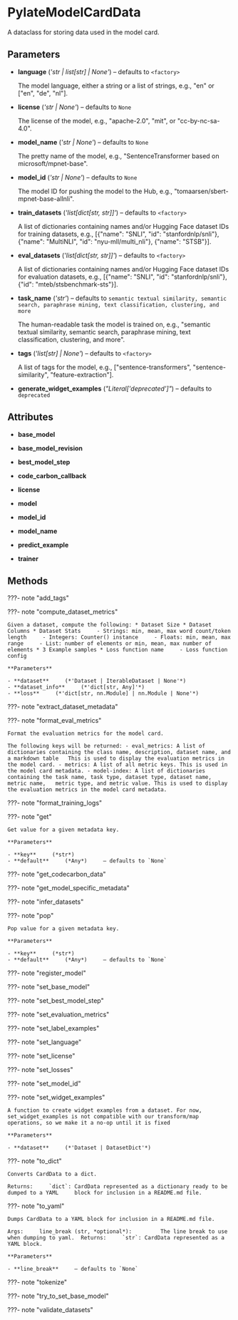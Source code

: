 # PylateModelCardData

A dataclass for storing data used in the model card.



## Parameters

- **language** (*'str | list[str] | None'*) – defaults to `<factory>`

    The model language, either a string or a list of strings, e.g., "en" or ["en", "de", "nl"].

- **license** (*'str | None'*) – defaults to `None`

    The license of the model, e.g., "apache-2.0", "mit", or "cc-by-nc-sa-4.0".

- **model_name** (*'str | None'*) – defaults to `None`

    The pretty name of the model, e.g., "SentenceTransformer based on microsoft/mpnet-base".

- **model_id** (*'str | None'*) – defaults to `None`

    The model ID for pushing the model to the Hub, e.g., "tomaarsen/sbert-mpnet-base-allnli".

- **train_datasets** (*'list[dict[str, str]]'*) – defaults to `<factory>`

    A list of dictionaries containing names and/or Hugging Face dataset IDs for training datasets, e.g., [{"name": "SNLI", "id": "stanfordnlp/snli"}, {"name": "MultiNLI", "id": "nyu-mll/multi_nli"}, {"name": "STSB"}].

- **eval_datasets** (*'list[dict[str, str]]'*) – defaults to `<factory>`

    A list of dictionaries containing names and/or Hugging Face dataset IDs for evaluation datasets, e.g., [{"name": "SNLI", "id": "stanfordnlp/snli"}, {"id": "mteb/stsbenchmark-sts"}].

- **task_name** (*'str'*) – defaults to `semantic textual similarity, semantic search, paraphrase mining, text classification, clustering, and more`

    The human-readable task the model is trained on, e.g., "semantic textual similarity, semantic search, paraphrase mining, text classification, clustering, and more".

- **tags** (*'list[str] | None'*) – defaults to `<factory>`

    A list of tags for the model, e.g., ["sentence-transformers", "sentence-similarity", "feature-extraction"].

- **generate_widget_examples** (*"Literal['deprecated']"*) – defaults to `deprecated`


## Attributes

- **base_model**

- **base_model_revision**

- **best_model_step**

- **code_carbon_callback**

- **license**

- **model**

- **model_id**

- **model_name**

- **predict_example**

- **trainer**



## Methods

???- note "add_tags"

???- note "compute_dataset_metrics"

    Given a dataset, compute the following: * Dataset Size * Dataset Columns * Dataset Stats     - Strings: min, mean, max word count/token length     - Integers: Counter() instance     - Floats: min, mean, max range     - List: number of elements or min, mean, max number of elements * 3 Example samples * Loss function name     - Loss function config

    **Parameters**

    - **dataset**     (*'Dataset | IterableDataset | None'*)
    - **dataset_info**     (*'dict[str, Any]'*)
    - **loss**     (*'dict[str, nn.Module] | nn.Module | None'*)

???- note "extract_dataset_metadata"

???- note "format_eval_metrics"

    Format the evaluation metrics for the model card.

    The following keys will be returned: - eval_metrics: A list of dictionaries containing the class name, description, dataset name, and a markdown table   This is used to display the evaluation metrics in the model card. - metrics: A list of all metric keys. This is used in the model card metadata. - model-index: A list of dictionaries containing the task name, task type, dataset type, dataset name, metric name,   metric type, and metric value. This is used to display the evaluation metrics in the model card metadata.


???- note "format_training_logs"

???- note "get"

    Get value for a given metadata key.

    **Parameters**

    - **key**     (*str*)
    - **default**     (*Any*)     – defaults to `None`

???- note "get_codecarbon_data"

???- note "get_model_specific_metadata"

???- note "infer_datasets"

???- note "pop"

    Pop value for a given metadata key.

    **Parameters**

    - **key**     (*str*)
    - **default**     (*Any*)     – defaults to `None`

???- note "register_model"

???- note "set_base_model"

???- note "set_best_model_step"

???- note "set_evaluation_metrics"

???- note "set_label_examples"

???- note "set_language"

???- note "set_license"

???- note "set_losses"

???- note "set_model_id"

???- note "set_widget_examples"

    A function to create widget examples from a dataset. For now, set_widget_examples is not compatible with our transform/map operations, so we make it a no-op until it is fixed

    **Parameters**

    - **dataset**     (*'Dataset | DatasetDict'*)

???- note "to_dict"

    Converts CardData to a dict.

    Returns:     `dict`: CardData represented as a dictionary ready to be dumped to a YAML     block for inclusion in a README.md file.


???- note "to_yaml"

    Dumps CardData to a YAML block for inclusion in a README.md file.

    Args:     line_break (str, *optional*):         The line break to use when dumping to yaml.  Returns:     `str`: CardData represented as a YAML block.

    **Parameters**

    - **line_break**     – defaults to `None`

???- note "tokenize"

???- note "try_to_set_base_model"

???- note "validate_datasets"
